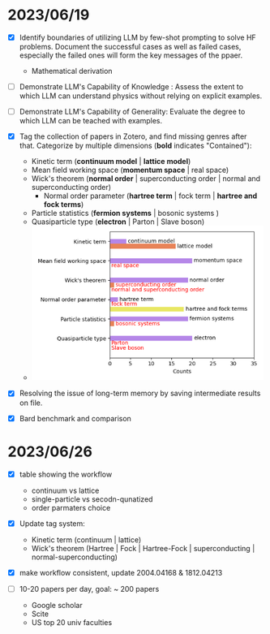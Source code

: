 # 2023/06/19
- [x] Identify boundaries of utilizing LLM by few-shot prompting to solve HF problems. Document the successful cases as well as failed cases, especially the failed ones will form the key messages of the ppaer.
  - Mathematical derivation
- [ ] Demonstrate LLM's Capability of Knowledge : Assess the extent to which LLM can understand physics without relying on explicit examples.
- [ ] Demonstrate LLM's Capability of Generality: Evaluate the degree to which LLM can be teached with examples.
- [x] Tag the collection of papers in Zotero, and find missing genres after that. Categorize by multiple dimensions (**bold** indicates "Contained"):
  - Kinetic term (**continuum model** | **lattice model**)
  - Mean field working space (**momentum space** | real space)
  - Wick's theorem (**normal order** | superconducting order | normal and superconducting order)
    - Normal order parameter  (**hartree term** | fock term | **hartree and fock terms**)
  - Particle statistics (**fermion systems** | bosonic systems )
  - Quasiparticle type (**electron** | Parton | Slave boson)
  - ![Tag statistics](tag_stat.png)
- [x] Resolving the issue of long-term memory by saving intermediate results on file.
- [x] Bard benchmark and comparison


# 2023/06/26
- [x] table showing the workflow
  - continuum vs lattice
  - single-particle vs secodn-qunatized
  - order parmaters choice

- [x] Update tag system:
  - Kinetic term (continuum | lattice)
  - Wick's theorem (Hartree | Fock | Hartree-Fock | superconducting | normal-superconducting)

- [x] make workflow consistent, update 2004.04168 & 1812.04213
- [ ] 10-20 papers per day, goal: ~ 200 papers
  - Google scholar
  - Scite
  - US top 20 univ faculties
